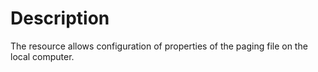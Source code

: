 # Description

The resource allows configuration of properties of the paging file on
the local computer.
